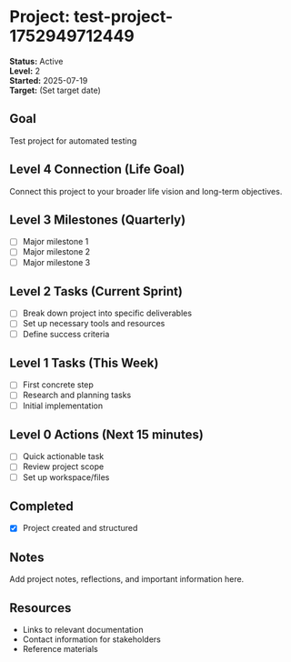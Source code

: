 # Project: test-project-1752949712449

**Status:** Active  
**Level:** 2  
**Started:** 2025-07-19  
**Target:** (Set target date)

## Goal
Test project for automated testing

## Level 4 Connection (Life Goal)
Connect this project to your broader life vision and long-term objectives.

## Level 3 Milestones (Quarterly)
- [ ] Major milestone 1
- [ ] Major milestone 2
- [ ] Major milestone 3

## Level 2 Tasks (Current Sprint)
- [ ] Break down project into specific deliverables
- [ ] Set up necessary tools and resources
- [ ] Define success criteria

## Level 1 Tasks (This Week)
- [ ] First concrete step
- [ ] Research and planning tasks
- [ ] Initial implementation

## Level 0 Actions (Next 15 minutes)
- [ ] Quick actionable task
- [ ] Review project scope
- [ ] Set up workspace/files

## Completed
- [x] Project created and structured

## Notes
Add project notes, reflections, and important information here.

## Resources
- Links to relevant documentation
- Contact information for stakeholders
- Reference materials

